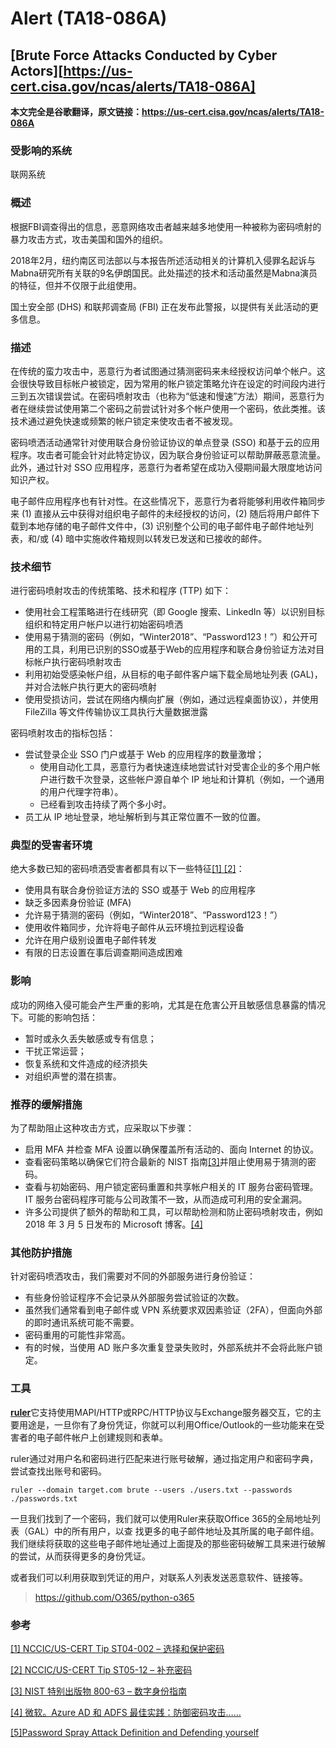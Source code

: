 # Alert (TA18-086A)

## [Brute Force Attacks Conducted by Cyber Actors][https://us-cert.cisa.gov/ncas/alerts/TA18-086A]

**本文完全是谷歌翻译，原文链接：https://us-cert.cisa.gov/ncas/alerts/TA18-086A**

### 受影响的系统

联网系统

### 概述

根据FBI调查得出的信息，恶意网络攻击者越来越多地使用一种被称为密码喷射的暴力攻击方式，攻击美国和国外的组织。

2018年2月，纽约南区司法部以与本报告所述活动相关的计算机入侵罪名起诉与Mabna研究所有关联的9名伊朗国民。此处描述的技术和活动虽然是Mabna演员的特征，但并不仅限于此组使用。

国土安全部 (DHS) 和联邦调查局 (FBI) 正在发布此警报，以提供有关此活动的更多信息。

### 描述

在传统的蛮力攻击中，恶意行为者试图通过猜测密码来未经授权访问单个帐户。这会很快导致目标帐户被锁定，因为常用的帐户锁定策略允许在设定的时间段内进行三到五次错误尝试。在密码喷射攻击（也称为“低速和慢速”方法）期间，恶意行为者在继续尝试使用第二个密码之前尝试针对多个帐户使用一个密码，依此类推。该技术通过避免快速或频繁的帐户锁定来使攻击者不被发现。

密码喷洒活动通常针对使用联合身份验证协议的单点登录 (SSO) 和基于云的应用程序。攻击者可能会针对此特定协议，因为联合身份验证可以帮助屏蔽恶意流量。此外，通过针对 SSO 应用程序，恶意行为者希望在成功入侵期间最大限度地访问知识产权。 

电子邮件应用程序也有针对性。在这些情况下，恶意行为者将能够利用收件箱同步来 (1) 直接从云中获得对组织电子邮件的未经授权的访问，(2) 随后将用户邮件下载到本地存储的电子邮件文件中，(3) 识别整个公司的电子邮件电子邮件地址列表，和/或 (4) 暗中实施收件箱规则以转发已发送和已接收的邮件。

### 技术细节

进行密码喷射攻击的传统策略、技术和程序 (TTP) 如下：

- 使用社会工程策略进行在线研究（即 Google 搜索、LinkedIn 等）以识别目标组织和特定用户帐户以进行初始密码喷洒
- 使用易于猜测的密码（例如，“Winter2018”、“Password123！”）和公开可用的工具，利用已识别的SSO或基于Web的应用程序和联合身份验证方法对目标帐户执行密码喷射攻击
- 利用初始受感染帐户组，从目标的电子邮件客户端下载全局地址列表 (GAL)，并对合法帐户执行更大的密码喷射
- 使用受损访问，尝试在网络内横向扩展（例如，通过远程桌面协议），并使用 FileZilla 等文件传输协议工具执行大量数据泄露

密码喷射攻击的指标包括：

- 尝试登录企业 SSO 门户或基于 Web 的应用程序的数量激增；
    - 使用自动化工具，恶意行为者快速连续地尝试针对受害企业的多个用户帐户进行数千次登录，这些帐户源自单个 IP 地址和计算机（例如，一个通用的用户代理字符串）。
    - 已经看到攻击持续了两个多小时。
- 员工从 IP 地址登录，地址解析到与其正常位置不一致的位置。

### 典型的受害者环境

绝大多数已知的密码喷洒受害者都具有以下一些特征[[1] ](https://us-cert.cisa.gov/ncas/tips/ST04-002)[[2]](https://us-cert.cisa.gov/ncas/tips/ST05-012)：

- 使用具有联合身份验证方法的 SSO 或基于 Web 的应用程序
- 缺乏多因素身份验证 (MFA)
- 允许易于猜测的密码（例如，“Winter2018”、“Password123！”）
- 使用收件箱同步，允许将电子邮件从云环境拉到远程设备
- 允许在用户级别设置电子邮件转发
- 有限的日志设置在事后调查期间造成困难



### 影响

成功的网络入侵可能会产生严重的影响，尤其是在危害公开且敏感信息暴露的情况下。可能的影响包括：

- 暂时或永久丢失敏感或专有信息；
- 干扰正常运营；
- 恢复系统和文件造成的经济损失
- 对组织声誉的潜在损害。



### 推荐的缓解措施

为了帮助阻止这种攻击方式，应采取以下步骤：

- 启用 MFA 并检查 MFA 设置以确保覆盖所有活动的、面向 Internet 的协议。
- 查看密码策略以确保它们符合最新的 NIST 指南[[3]](https://pages.nist.gov/800-63-3/)并阻止使用易于猜测的密码。
- 查看与初始密码、用户锁定密码重置和共享帐户相关的 IT 服务台密码管理。IT 服务台密码程序可能与公司政策不一致，从而造成可利用的安全漏洞。
- 许多公司提供了额外的帮助和工具，可以帮助检测和防止密码喷射攻击，例如 2018 年 3 月 5 日发布的 Microsoft 博客。[[4]](https://cloudblogs.microsoft.com/enterprisemobility/2018/03/05/azure-ad-and-adfs-best-practices-defending-against-password-spray-attacks/)



### 其他防护措施

针对密码喷洒攻击，我们需要对不同的外部服务进行身份验证：

* 有些身份验证程序不会记录从外部服务尝试验证的次数。
* 虽然我们通常看到电子邮件或 VPN 系统要求双因素验证（2FA），但面向外部的即时通讯系统可能不需要。
* 密码重用的可能性非常高。
* 有的时候，当使用 AD 账户多次重复登录失败时，外部系统并不会将此账户锁定。



### 工具

[**ruler**](https://github.com/sensepost/ruler)它支持使用MAPI/HTTP或RPC/HTTP协议与Exchange服务器交互，它的主要用途是，一旦你有了身份凭证，你就可以利用Office/Outlook的一些功能来在受害者的电子邮件帐户上创建规则和表单。

ruler通过对用户名和密码进行匹配来进行账号破解，通过指定用户和密码字典，尝试查找出账号和密码。

```
ruler --domain target.com brute --users ./users.txt --passwords ./passwords.txt
```

一旦我们找到了一个密码，我们就可以使用Ruler来获取Office 365的全局地址列表（GAL）中的所有用户，以查
找更多的电子邮件地址及其所属的电子邮件组。我们继续将获取的这些电子邮件地址通过上面提及的那些密码破解工具来进行破解的尝试，从而获得更多的身份凭证。

或者我们可以利用获取到凭证的用户，对联系人列表发送恶意软件、链接等。

> https://github.com/O365/python-o365



### 参考

[[1] NCCIC/US-CERT Tip ST04-002 – 选择和保护密码](https://www.us-cert.gov/ncas/tips/ST04-002)

[[2] NCCIC/US-CERT Tip ST05-12 – 补充密码](https://www.us-cert.gov/ncas/tips/ST05-012)

[[3] NIST 特别出版物 800-63 – 数字身份指南](https://pages.nist.gov/800-63-3)

[[4] 微软。Azure AD 和 ADFS 最佳实践：防御密码攻击……](https://www.microsoft.com/en-us/microsoft-365/blog/2018/03/05/azure-ad-and-adfs-best-practices-defending-against-password-spray-attacks/)

[[5]Password Spray Attack Definition and Defending yourself](https://www.thewindowsclub.com/password-spray-attack)

